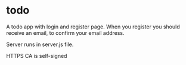 # todo
A todo app with login and register page. When you register you should receive an email, to confirm your email address.

Server runs in server.js file.

HTTPS CA is self-signed
